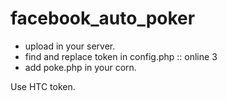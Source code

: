 # facebook_auto_poker

* upload in your server.
* find and replace token in config.php :: online 3
* add poke.php in your corn.

 Use HTC token.
